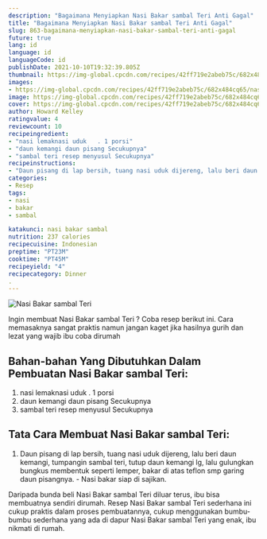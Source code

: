 ```yaml
---
description: "Bagaimana Menyiapkan Nasi Bakar sambal Teri Anti Gagal"
title: "Bagaimana Menyiapkan Nasi Bakar sambal Teri Anti Gagal"
slug: 863-bagaimana-menyiapkan-nasi-bakar-sambal-teri-anti-gagal
future: true
lang: id
language: id
languageCode: id
publishDate: 2021-10-10T19:32:39.805Z 
thumbnail: https://img-global.cpcdn.com/recipes/42ff719e2abeb75c/682x484cq65/nasi-bakar-sambal-teri-foto-resep-utama.png
images:
- https://img-global.cpcdn.com/recipes/42ff719e2abeb75c/682x484cq65/nasi-bakar-sambal-teri-foto-resep-utama.png
image: https://img-global.cpcdn.com/recipes/42ff719e2abeb75c/682x484cq65/nasi-bakar-sambal-teri-foto-resep-utama.png
cover: https://img-global.cpcdn.com/recipes/42ff719e2abeb75c/682x484cq65/nasi-bakar-sambal-teri-foto-resep-utama.png
author: Howard Kelley
ratingvalue: 4
reviewcount: 10
recipeingredient:
- "nasi lemaknasi uduk   . 1 porsi"
- "daun kemangi daun pisang Secukupnya"
- "sambal teri resep menyusul Secukupnya"
recipeinstructions:
- "Daun pisang di lap bersih, tuang nasi uduk dijereng, lalu beri daun kemangi, tumpangin sambal teri, tutup daun kemangi lg, lalu gulungkan bungkus membentuk seperti lemper, bakar di atas teflon smp garing daun pisangnya. Nasi bakar siap di sajikan."
categories:
- Resep
tags:
- nasi
- bakar
- sambal

katakunci: nasi bakar sambal 
nutrition: 237 calories
recipecuisine: Indonesian
preptime: "PT23M"
cooktime: "PT45M"
recipeyield: "4"
recipecategory: Dinner
. 
---
```



![Nasi Bakar sambal Teri](https://img-global.cpcdn.com/recipes/42ff719e2abeb75c/682x484cq65/nasi-bakar-sambal-teri-foto-resep-utama.png)

Ingin membuat Nasi Bakar sambal Teri ? Coba resep berikut ini. Cara memasaknya sangat praktis namun jangan kaget jika hasilnya gurih dan lezat yang wajib ibu coba dirumah

<!--inarticleads1-->

## Bahan-bahan Yang Dibutuhkan Dalam Pembuatan Nasi Bakar sambal Teri:

1. nasi lemaknasi uduk   . 1 porsi
1. daun kemangi daun pisang Secukupnya
1. sambal teri resep menyusul Secukupnya



<!--inarticleads2-->

## Tata Cara Membuat Nasi Bakar sambal Teri:

1. Daun pisang di lap bersih, tuang nasi uduk dijereng, lalu beri daun kemangi, tumpangin sambal teri, tutup daun kemangi lg, lalu gulungkan bungkus membentuk seperti lemper, bakar di atas teflon smp garing daun pisangnya. - Nasi bakar siap di sajikan.




Daripada bunda beli  Nasi Bakar sambal Teri  diluar terus, ibu  bisa membuatnya sendiri dirumah. Resep  Nasi Bakar sambal Teri  sederhana ini cukup praktis dalam proses pembuatannya, cukup menggunakan bumbu-bumbu sederhana yang ada di dapur  Nasi Bakar sambal Teri  yang enak, ibu nikmati di rumah.
